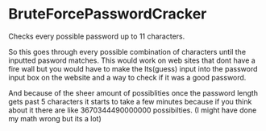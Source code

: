 # BruteForcePasswordCracker
Checks every possible password up to 11 characters. 

So this goes through every possible combination of characters until the inputted pasword matches. This would work on web sites that dont have a fire wall but you would have to make the lts(guess) input into the password input box on the website and a way to check if it was a good password.

And because of the sheer amount of possiblities once the password length gets past 5 characters it starts to take a few minutes because if you think about it there are like 3670344490000000 possibilties. (I might have done my math wrong but its a lot)
